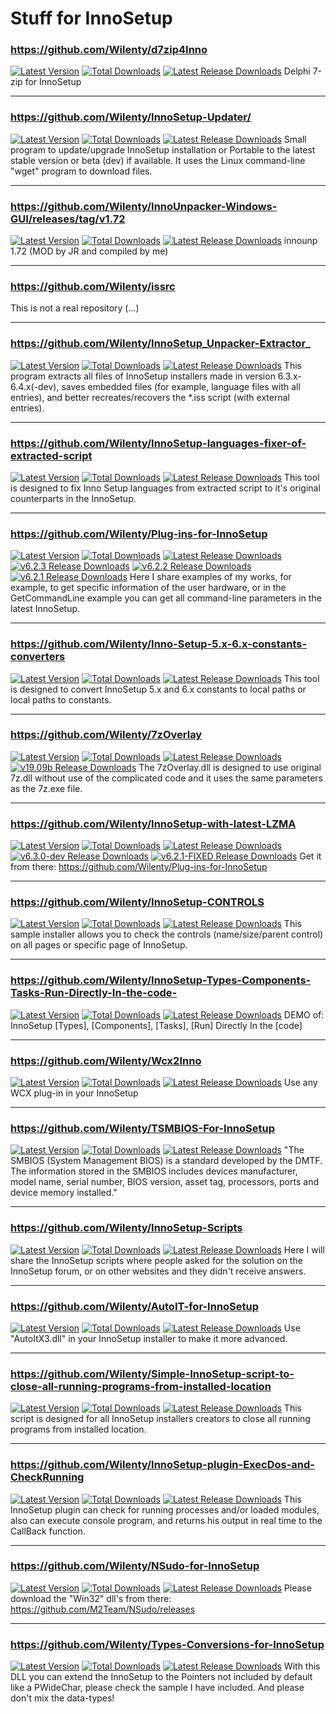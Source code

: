 # Stuff for InnoSetup

### https://github.com/Wilenty/d7zip4Inno
[![Latest Version](https://img.shields.io/github/release/Wilenty/d7zip4Inno.svg)](https://github.com/Wilenty/d7zip4Inno/releases/latest)
[![Total Downloads](https://img.shields.io/github/downloads/Wilenty/d7zip4Inno/total.svg)](https://github.com/Wilenty/d7zip4Inno/releases)
[![Latest Release Downloads](https://img.shields.io/github/downloads/Wilenty/d7zip4Inno/latest/total.svg)](https://github.com/Wilenty/d7zip4Inno/releases/latest)
Delphi 7-zip for InnoSetup

---
### https://github.com/Wilenty/InnoSetup-Updater/
[![Latest Version](https://img.shields.io/github/release/Wilenty/InnoSetup-Updater.svg)](https://github.com/Wilenty/InnoSetup-Updater/releases/latest)
[![Total Downloads](https://img.shields.io/github/downloads/Wilenty/InnoSetup-Updater/total.svg)](https://github.com/Wilenty/InnoSetup-Updater/releases)
[![Latest Release Downloads](https://img.shields.io/github/downloads/Wilenty/InnoSetup-Updater/latest/total.svg)](https://github.com/Wilenty/InnoSetup-Updater/releases/latest)
Small program to update/upgrade InnoSetup installation or Portable to the latest stable version or beta (dev) if available. It uses the Linux command-line "wget" program to download files.

---
### https://github.com/Wilenty/InnoUnpacker-Windows-GUI/releases/tag/v1.72 
[![Latest Version](https://img.shields.io/github/release/Wilenty/InnoUnpacker-Windows-GUI.svg)](https://github.com/Wilenty/InnoUnpacker-Windows-GUI/releases/latest)
[![Total Downloads](https://img.shields.io/github/downloads/Wilenty/InnoUnpacker-Windows-GUI/total.svg)](https://github.com/Wilenty/InnoUnpacker-Windows-GUI/releases)
[![Latest Release Downloads](https://img.shields.io/github/downloads/Wilenty/InnoUnpacker-Windows-GUI/latest/total.svg)](https://github.com/Wilenty/InnoUnpacker-Windows-GUI/releases/latest)
innounp 1.72 (MOD by JR and compiled by me)

---
### https://github.com/Wilenty/issrc 
This is not a real repository (...)

---
### https://github.com/Wilenty/InnoSetup_Unpacker-Extractor_ 
[![Latest Version](https://img.shields.io/github/release/Wilenty/InnoSetup_Unpacker-Extractor_.svg)](https://github.com/Wilenty/InnoSetup_Unpacker-Extractor_/releases/latest)
[![Total Downloads](https://img.shields.io/github/downloads/Wilenty/InnoSetup_Unpacker-Extractor_/total.svg)](https://github.com/Wilenty/InnoSetup_Unpacker-Extractor_/releases)
[![Latest Release Downloads](https://img.shields.io/github/downloads/Wilenty/InnoSetup_Unpacker-Extractor_/latest/total.svg)](https://github.com/Wilenty/InnoSetup_Unpacker-Extractor_/releases/latest)
This program extracts all files of InnoSetup installers made in version 6.3.x-6.4.x(-dev), saves embedded files (for example, language files with all entries), and better recreates/recovers the *.iss script (with external entries).

---
### https://github.com/Wilenty/InnoSetup-languages-fixer-of-extracted-script
[![Latest Version](https://img.shields.io/github/release/Wilenty/InnoSetup-languages-fixer-of-extracted-script.svg)](https://github.com/Wilenty/InnoSetup-languages-fixer-of-extracted-script/releases/latest)
[![Total Downloads](https://img.shields.io/github/downloads/Wilenty/InnoSetup-languages-fixer-of-extracted-script/total.svg)](https://github.com/Wilenty/InnoSetup-languages-fixer-of-extracted-script/releases)
[![Latest Release Downloads](https://img.shields.io/github/downloads/Wilenty/InnoSetup-languages-fixer-of-extracted-script/latest/total.svg)](https://github.com/Wilenty/InnoSetup-languages-fixer-of-extracted-script/releases/latest)
This tool is designed to fix Inno Setup languages from extracted script to it's original counterparts in the InnoSetup.

---
### https://github.com/Wilenty/Plug-ins-for-InnoSetup
[![Latest Version](https://img.shields.io/github/release/Wilenty/Plug-ins-for-InnoSetup.svg)](https://github.com/Wilenty/Plug-ins-for-InnoSetup/releases/latest)
[![Total Downloads](https://img.shields.io/github/downloads/Wilenty/Plug-ins-for-InnoSetup/total.svg)](https://github.com/Wilenty/Plug-ins-for-InnoSetup/releases)
[![Latest Release Downloads](https://img.shields.io/github/downloads/Wilenty/Plug-ins-for-InnoSetup/latest/total.svg)](https://github.com/Wilenty/Plug-ins-for-InnoSetup/releases/latest)
[![v6.2.3 Release Downloads](https://img.shields.io/github/downloads/Wilenty/Plug-ins-for-InnoSetup/v6.2.3/total.svg)](https://github.com/Wilenty/Plug-ins-for-InnoSetup/releases/v6.2.3)
[![v6.2.2 Release Downloads](https://img.shields.io/github/downloads/Wilenty/Plug-ins-for-InnoSetup/v6.2.2/total.svg)](https://github.com/Wilenty/Plug-ins-for-InnoSetup/releases/v6.2.2)
[![v6.2.1 Release Downloads](https://img.shields.io/github/downloads/Wilenty/Plug-ins-for-InnoSetup/v6.2.1/total.svg)](https://github.com/Wilenty/Plug-ins-for-InnoSetup/releases/v6.2.1)
Here I share examples of my works, for example, to get specific information of the user hardware, or in the GetCommandLine example you can get all command-line parameters in the latest InnoSetup.

---
### https://github.com/Wilenty/Inno-Setup-5.x-6.x-constants-converters
[![Latest Version](https://img.shields.io/github/release/Wilenty/Inno-Setup-5.x-6.x-constants-converters.svg)](https://github.com/Wilenty/Inno-Setup-5.x-6.x-constants-converters/releases/latest)
[![Total Downloads](https://img.shields.io/github/downloads/Wilenty/Inno-Setup-5.x-6.x-constants-converters/total.svg)](https://github.com/Wilenty/Inno-Setup-5.x-6.x-constants-converters/releases)
[![Latest Release Downloads](https://img.shields.io/github/downloads/Wilenty/Inno-Setup-5.x-6.x-constants-converters/latest/total.svg)](https://github.com/Wilenty/Inno-Setup-5.x-6.x-constants-converters/releases/latest)
This tool is designed to convert InnoSetup 5.x and 6.x constants to local paths or local paths to constants.

---
### https://github.com/Wilenty/7zOverlay
[![Latest Version](https://img.shields.io/github/release/Wilenty/7zOverlay.svg)](https://github.com/Wilenty/7zOverlay/releases/latest)
[![Total Downloads](https://img.shields.io/github/downloads/Wilenty/7zOverlay/total.svg)](https://github.com/Wilenty/7zOverlay/releases)
[![Latest Release Downloads](https://img.shields.io/github/downloads/Wilenty/7zOverlay/latest/total.svg)](https://github.com/Wilenty/7zOverlay/releases/latest)
[![v19.09b Release Downloads](https://img.shields.io/github/downloads/Wilenty/7zOverlay/v19.09b/total.svg)](https://github.com/Wilenty/7zOverlay/releases/v19.09b)
The 7zOverlay.dll is designed to use original 7z.dll without use of the complicated code and it uses the same parameters as the 7z.exe file.

---
### https://github.com/Wilenty/InnoSetup-with-latest-LZMA
[![Latest Version](https://img.shields.io/github/release/Wilenty/InnoSetup-with-latest-LZMA.svg)](https://github.com/Wilenty/InnoSetup-with-latest-LZMA/releases/latest)
[![Total Downloads](https://img.shields.io/github/downloads/Wilenty/InnoSetup-with-latest-LZMA/total.svg)](https://github.com/Wilenty/InnoSetup-with-latest-LZMA/releases)
[![Latest Release Downloads](https://img.shields.io/github/downloads/Wilenty/InnoSetup-with-latest-LZMA/latest/total.svg)](https://github.com/Wilenty/InnoSetup-with-latest-LZMA/releases/latest)
[![v6.3.0-dev Release Downloads](https://img.shields.io/github/downloads/Wilenty/InnoSetup-with-latest-LZMA/v6.3.0-devFLZMA2c/total.svg)](https://img.shields.io/github/downloads/Wilenty/InnoSetup-with-latest-LZMA/releases/v6.3.0-devFLZMA2c)
[![v6.2.1-FIXED Release Downloads](https://img.shields.io/github/downloads/Wilenty/InnoSetup-with-latest-LZMA/v6.2.1-FIXED/total.svg)](https://img.shields.io/github/downloads/Wilenty/InnoSetup-with-latest-LZMA/releases/v6.2.1-FIXED)
Get it from there: https://github.com/Wilenty/Plug-ins-for-InnoSetup

---
### https://github.com/Wilenty/InnoSetup-CONTROLS
[![Latest Version](https://img.shields.io/github/release/Wilenty/InnoSetup-CONTROLS.svg)](https://github.com/Wilenty/InnoSetup-CONTROLS/releases/latest)
[![Total Downloads](https://img.shields.io/github/downloads/Wilenty/InnoSetup-CONTROLS/total.svg)](https://github.com/Wilenty/InnoSetup-CONTROLS/releases)
[![Latest Release Downloads](https://img.shields.io/github/downloads/Wilenty/InnoSetup-CONTROLS/latest/total.svg)](https://github.com/Wilenty/InnoSetup-CONTROLS/releases/latest)
This sample installer allows you to check the controls (name/size/parent control) on all pages or specific page of InnoSetup.

---
### https://github.com/Wilenty/InnoSetup-Types-Components-Tasks-Run-Directly-In-the-code-
[![Latest Version](https://img.shields.io/github/release/Wilenty/InnoSetup-Types-Components-Tasks-Run-Directly-In-the-code-.svg)](https://github.com/Wilenty/InnoSetup-Types-Components-Tasks-Run-Directly-In-the-code-/releases/latest)
[![Total Downloads](https://img.shields.io/github/downloads/Wilenty/InnoSetup-Types-Components-Tasks-Run-Directly-In-the-code-/total.svg)](https://github.com/Wilenty/InnoSetup-Types-Components-Tasks-Run-Directly-In-the-code-/releases)
[![Latest Release Downloads](https://img.shields.io/github/downloads/Wilenty/InnoSetup-Types-Components-Tasks-Run-Directly-In-the-code-/latest/total.svg)](https://github.com/Wilenty/InnoSetup-Types-Components-Tasks-Run-Directly-In-the-code-/releases/latest)
DEMO of: InnoSetup [Types], [Components], [Tasks], [Run] Directly In the [code] 

---
### https://github.com/Wilenty/Wcx2Inno
[![Latest Version](https://img.shields.io/github/release/Wilenty/Wcx2Inno.svg)](https://github.com/Wilenty/Wcx2Inno/releases/latest)
[![Total Downloads](https://img.shields.io/github/downloads/Wilenty/Wcx2Inno/total.svg)](https://github.com/Wilenty/Wcx2Inno/releases)
[![Latest Release Downloads](https://img.shields.io/github/downloads/Wilenty/Wcx2Inno/latest/total.svg)](https://github.com/Wilenty/Wcx2Inno/releases/latest)
Use any WCX plug-in in your InnoSetup 

---
### https://github.com/Wilenty/TSMBIOS-For-InnoSetup
[![Latest Version](https://img.shields.io/github/release/Wilenty/TSMBIOS-For-InnoSetup.svg)](https://github.com/Wilenty/TSMBIOS-For-InnoSetup/releases/latest)
[![Total Downloads](https://img.shields.io/github/downloads/Wilenty/TSMBIOS-For-InnoSetup/total.svg)](https://github.com/Wilenty/TSMBIOS-For-InnoSetup/releases)
[![Latest Release Downloads](https://img.shields.io/github/downloads/Wilenty/TSMBIOS-For-InnoSetup/latest/total.svg)](https://github.com/Wilenty/TSMBIOS-For-InnoSetup/releases/latest)
"The SMBIOS (System Management BIOS) is a standard developed by the DMTF. The information stored in the SMBIOS includes devices manufacturer, model name, serial number, BIOS version, asset tag, processors, ports and device memory installed."

---
### https://github.com/Wilenty/InnoSetup-Scripts
[![Latest Version](https://img.shields.io/github/release/Wilenty/InnoSetup-Scripts.svg)](https://github.com/Wilenty/InnoSetup-Scripts/releases/latest)
[![Total Downloads](https://img.shields.io/github/downloads/Wilenty/InnoSetup-Scripts/total.svg)](https://github.com/Wilenty/InnoSetup-Scripts/releases)
[![Latest Release Downloads](https://img.shields.io/github/downloads/Wilenty/InnoSetup-Scripts/latest/total.svg)](https://github.com/Wilenty/InnoSetup-Scripts/releases/latest)
Here I will share the InnoSetup scripts where people asked for the solution on the InnoSetup forum, or on other websites and they didn't receive answers.

---
### https://github.com/Wilenty/AutoIT-for-InnoSetup
[![Latest Version](https://img.shields.io/github/release/Wilenty/AutoIT-for-InnoSetup.svg)](https://github.com/Wilenty/AutoIT-for-InnoSetup/releases/latest)
[![Total Downloads](https://img.shields.io/github/downloads/Wilenty/AutoIT-for-InnoSetup/total.svg)](https://github.com/Wilenty/AutoIT-for-InnoSetup/releases)
[![Latest Release Downloads](https://img.shields.io/github/downloads/Wilenty/AutoIT-for-InnoSetup/latest/total.svg)](https://github.com/Wilenty/AutoIT-for-InnoSetup/releases/latest)
Use "AutoItX3.dll" in your InnoSetup installer to make it more advanced.

---
### https://github.com/Wilenty/Simple-InnoSetup-script-to-close-all-running-programs-from-installed-location
[![Latest Version](https://img.shields.io/github/release/Wilenty/Simple-InnoSetup-script-to-close-all-running-programs-from-installed-location.svg)](https://github.com/Wilenty/Simple-InnoSetup-script-to-close-all-running-programs-from-installed-location/releases/latest)
[![Total Downloads](https://img.shields.io/github/downloads/Wilenty/Simple-InnoSetup-script-to-close-all-running-programs-from-installed-location/total.svg)](https://github.com/Wilenty/Simple-InnoSetup-script-to-close-all-running-programs-from-installed-location/releases)
[![Latest Release Downloads](https://img.shields.io/github/downloads/Wilenty/Simple-InnoSetup-script-to-close-all-running-programs-from-installed-location/latest/total.svg)](https://github.com/Wilenty/Simple-InnoSetup-script-to-close-all-running-programs-from-installed-location/releases/latest)
This script is designed for all InnoSetup installers creators to close all running programs from installed location.

---
### https://github.com/Wilenty/InnoSetup-plugin-ExecDos-and-CheckRunning
[![Latest Version](https://img.shields.io/github/release/Wilenty/InnoSetup-plugin-ExecDos-and-CheckRunning.svg)](https://github.com/Wilenty/InnoSetup-plugin-ExecDos-and-CheckRunning/releases/latest)
[![Total Downloads](https://img.shields.io/github/downloads/Wilenty/InnoSetup-plugin-ExecDos-and-CheckRunning/total.svg)](https://github.com/Wilenty/InnoSetup-plugin-ExecDos-and-CheckRunning/releases)
[![Latest Release Downloads](https://img.shields.io/github/downloads/Wilenty/InnoSetup-plugin-ExecDos-and-CheckRunning/latest/total.svg)](https://github.com/Wilenty/InnoSetup-plugin-ExecDos-and-CheckRunning/releases/latest)
This InnoSetup plugin can check for running processes and/or loaded modules, also can execute console program, and returns his output in real time to the CallBack function.

---
### https://github.com/Wilenty/NSudo-for-InnoSetup
[![Latest Version](https://img.shields.io/github/release/Wilenty/NSudo-for-InnoSetup.svg)](https://github.com/Wilenty/NSudo-for-InnoSetup/releases/latest)
[![Total Downloads](https://img.shields.io/github/downloads/Wilenty/NSudo-for-InnoSetup/total.svg)](https://github.com/Wilenty/NSudo-for-InnoSetup/releases)
[![Latest Release Downloads](https://img.shields.io/github/downloads/Wilenty/NSudo-for-InnoSetup/latest/total.svg)](https://github.com/Wilenty/NSudo-for-InnoSetup/releases/latest)
Please download the "Win32" dll's from there: https://github.com/M2Team/NSudo/releases 

---
### https://github.com/Wilenty/Types-Conversions-for-InnoSetup
[![Latest Version](https://img.shields.io/github/release/Wilenty/Types-Conversions-for-InnoSetup.svg)](https://github.com/Wilenty/Types-Conversions-for-InnoSetup/releases/latest)
[![Total Downloads](https://img.shields.io/github/downloads/Wilenty/Types-Conversions-for-InnoSetup/total.svg)](https://github.com/Wilenty/Types-Conversions-for-InnoSetup/releases)
[![Latest Release Downloads](https://img.shields.io/github/downloads/Wilenty/Types-Conversions-for-InnoSetup/latest/total.svg)](https://github.com/Wilenty/Types-Conversions-for-InnoSetup/releases/latest)
With this DLL you can extend the InnoSetup to the Pointers not included by default like a PWideChar, please check the sample I have included. And please don't mix the data-types! 
